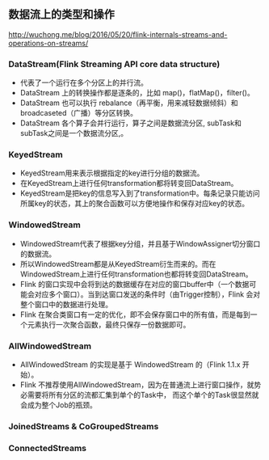 ## 数据流上的类型和操作
http://wuchong.me/blog/2016/05/20/flink-internals-streams-and-operations-on-streams/

### DataStream(Flink Streaming API core data structure)
- 代表了一个运行在多个分区上的并行流。
- DataStream 上的转换操作都是逐条的，比如 map()，flatMap()，filter()。
- DataStream 也可以执行 rebalance（再平衡，用来减轻数据倾斜）和 broadcaseted（广播）等分区转换。
- DataStream 各个算子会并行运行，算子之间是数据流分区, subTask和subTask之间是一个数据流分区,。

### KeyedStream
- KeyedStream用来表示根据指定的key进行分组的数据流。
- 在KeyedStream上进行任何transformation都将转变回DataStream。
- KeyedStream是把key的信息写入到了transformation中。每条记录只能访问所属key的状态，其上的聚合函数可以方便地操作和保存对应key的状态。

### WindowedStream 
- WindowedStream代表了根据key分组，并且基于WindowAssigner切分窗口的数据流。
- 所以WindowedStream都是从KeyedStream衍生而来的。而在WindowedStream上进行任何transformation也都将转变回DataStream。
- Flink 的窗口实现中会将到达的数据缓存在对应的窗口buffer中（一个数据可能会对应多个窗口）。当到达窗口发送的条件时（由Trigger控制），Flink 会对整个窗口中的数据进行处理。
- Flink 在聚合类窗口有一定的优化，即不会保存窗口中的所有值，而是每到一个元素执行一次聚合函数，最终只保存一份数据即可。

### AllWindowedStream
- AllWindowedStream 的实现是基于 WindowedStream 的（Flink 1.1.x 开始）。
- Flink 不推荐使用AllWindowedStream，因为在普通流上进行窗口操作，就势必需要将所有分区的流都汇集到单个的Task中，
  而这个单个的Task很显然就会成为整个Job的瓶颈。

### JoinedStreams & CoGroupedStreams


### ConnectedStreams